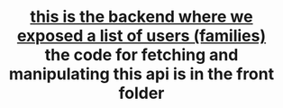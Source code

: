 <h1 align="center">
    <br>
    <a href="">
this is the backend where we exposed a list of users (families)
    </a>
    <br>
    the code for fetching and manipulating this api is in the front folder
    <br>

</h1>
